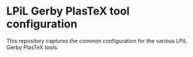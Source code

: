 # LPiL Gerby PlasTeX tool configuration

This repository captures the common configuration for the various LPiL
Gerby PlasTeX tools.

